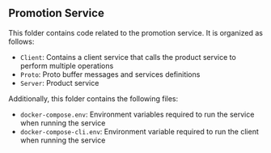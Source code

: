 ## Promotion Service

This folder contains code related to the promotion service. It is organized as follows:

- `Client`: Contains a client service that calls the product service to perform multiple operations
- `Proto`: Proto buffer messages and services definitions
- `Server`: Product service

Additionally, this folder contains the following files:

- `docker-compose.env`: Environment variables required to run the service when running the service
- `docker-compose-cli.env`: Environment variable required to run the client when running the service 
